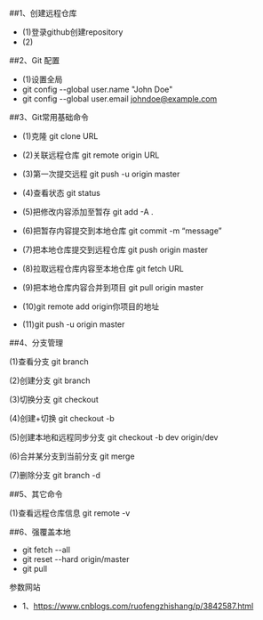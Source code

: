 ##1、创建远程仓库
- (1)登录github创建repository
- (2)

##2、Git 配置
- (1)设置全局
- git config --global user.name "John Doe"
- git config --global user.email johndoe@example.com

##3、Git常用基础命令	
- (1)克隆 git clone URL <preject name>

- (2)关联远程仓库 git remote origin URL

- (3)第一次提交远程 git push -u origin master

- (4)查看状态 git status

- (5)把修改内容添加至暂存 git add -A .

- (6)把暂存内容提交到本地仓库 git commit -m “message”

- (7)把本地仓库提交到远程仓库 git push origin master

- (8)拉取远程仓库内容至本地仓库  git fetch URL 

- (9)把本地仓库内容合并到项目  git pull origin master

- (10)git remote add origin你项目的地址

- (11)git push -u origin master

##4、分支管理

(1)查看分支 git branch

(2)创建分支 git branch <name>

(3)切换分支 git checkout <name>

(4)创建+切换 git checkout -b <name>

(5)创建本地和远程同步分支 git checkout -b dev origin/dev

(6)合并某分支到当前分支 git merge <name>

(7)删除分支 git branch -d <name>

##5、其它命令

(1)查看远程仓库信息 git remote -v

##6、强覆盖本地
- git fetch --all
- git reset --hard origin/master
- git pull



参数网站

- 1、https://www.cnblogs.com/ruofengzhishang/p/3842587.html